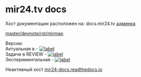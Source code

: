 # mir24.tv docs

Хост документации расположен на: docs.mir24.tv
[админка](https://docs.mir24.tv/projects/mir24-docs/)  

[master/devnote/rst](https://docs.mir24.tv/docs/mir24-docs/ru/master/devnote/rst.html)[/mirmap](https://docs.mir24.tv/docs/mir24-docs/ru/master/devnote/mirmap.html)  
   
Версии:  
Актуальная в - [![label](https://img.shields.io/static/v1.svg?label=docs&message=master&color=brightgreen)](https://docs.mir24.tv/docs/mir24-docs/ru/master/index.html)  
Задачи в REVIEW - [![label](https://img.shields.io/static/v1.svg?label=docs&message=IN-REVIEW&color=9cf)](https://docs.mir24.tv/docs/mir24-docs/ru/in-review/)  
Экспериментальная - [![label](https://img.shields.io/static/v1.svg?label=docs&message=develop&color=blue)](https://docs.mir24.tv/docs/mir24-docs/ru/develop/)


Неактивный хост [mir24-docs.readthedocs.io](https://mir24-docs.readthedocs.io/ru/latest/)
